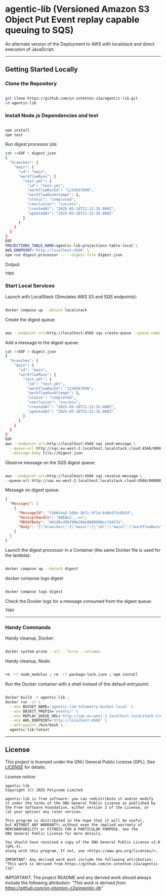 # agentic-lib (Versioned Amazon S3 Object Put Event replay capable queuing to SQS)

An alternate version of the Deployment to AWS with localstack and direct execution of JavaScript.

---

## Getting Started Locally

### Clone the Repository

```bash

git clone https://github.com/xn-intenton-z2a/agentic-lib.git
cd agentic-lib
```

### Install Node.js Dependencies and test

```bash

npm install
npm test
```

Run digest processor job:
```bash
cat >>EOF > digest.json
{
  "branches": {
    "main": {
      "id": "main",
      "workflowRuns": {
        "test.yml": {
          "id": "test.yml",
          "workflowRunId": "1234567890",
          "workflowRunAttempt": 1,
          "status": "completed",
          "conclusion": "success",
          "createdAt": "2025-03-18T21:22:35.000Z",
          "updatedAt": "2025-03-18T21:22:35.000Z"
        }
      }
    }
  }
}
EOF
PROJECTIONS_TABLE_NAME=agentic-lib-projections-table-local \
AWS_ENDPOINT='http://localhost:4566' \
npm run digest-processor -- --digest-file digest.json
```

Output:
```log
TODO
```

### Start Local Services

Launch with LocalStack (Simulates AWS S3 and SQS endpoints):
```bash

docker compose up --detach localstack
```

Create the digest queue:
```bash

aws --endpoint-url=http://localhost:4566 sqs create-queue --queue-name agentic-lib-digest-queue-local
```

Add a message to the digest queue:
```bash
cat >>EOF > digest.json
{
  "branches": {
    "main": {
      "id": "main",
      "workflowRuns": {
        "test.yml": {
          "id": "test.yml",
          "workflowRunId": "1234567890",
          "workflowRunAttempt": 1,
          "status": "completed",
          "conclusion": "success",
          "createdAt": "2025-03-18T21:22:35.000Z",
          "updatedAt": "2025-03-18T21:22:35.000Z"
        }
      }
    }
  }
}
EOF
aws --endpoint-url=http://localhost:4566 sqs send-message \
  --queue-url http://sqs.eu-west-2.localhost.localstack.cloud:4566/000000000000/agentic-lib-digest-queue-local \
  --message-body file://digest.json
```

Observe message on the SQS digest queue:
```bash

aws --endpoint-url=http://localhost:4566 sqs receive-message \
--queue-url http://sqs.eu-west-2.localhost.localstack.cloud:4566/000000000000/agentic-lib-digest-queue-local
```

Message on digest queue:
```json
{
  "Messages": [
    {
      "MessageId": "f3b0c4a2-5d8e-4b7c-9f1d-6a0e5f3c8b2d",
      "ReceiptHandle": "AQEBwJ...==",
      "MD5OfBody": "d41d8cd98f00b204e9800998ecf8427e",
      "Body": "{\"branches\":{\"main\":{\"id\":\"main\",\"workflowRuns\":{\"ci-test.yml\":{\"id\":\"ci-test.yml\",\"workflowRunId\":\"1234567890\",\"workflowRunAttempt\":1,\"status\":\"completed\",\"conclusion\":\"success\",\"createdAt\":\"2025-03-18T21:22:35.000Z\",\"updatedAt\":\"2025-03-18T21:22:35.000Z\"}}}}}"
    }
  ]
}
```

Launch the digest processor in a Container (the same Docker file is used for the lambda):
```bash

docker compose up --detach digest
```

docker compose logs digest
```bash

docker compose logs digest
```

Check the Docker logs for a message consumed from the digest queue:
```log
TODO
```

---

### Handy Commands

Handy cleanup, Docker:
```bash

docker system prune --all --force --volumes
```

Handy cleanup, Node:
```bash

rm -rf node_modules ; rm -rf package-lock.json ; npm install
```

Run the Docker container with a shell instead of the default entrypoint:
```bash

docker build -t agentic-lib .
docker run -it \
  --env BUCKET_NAME='agentic-lib-telemetry-bucket-local' \
  --env OBJECT_PREFIX='events/' \
  --env REPLAY_QUEUE_URL='http://sqs.eu-west-2.localhost.localstack.cloud:4566/000000000000/agentic-lib-replay-queue-local' \
  --env AWS_ENDPOINT='http://localhost:4566' \
  --entrypoint /bin/bash \
  agentic-lib:latest
```

---

## License

This project is licensed under the GNU General Public License (GPL). See [LICENSE](LICENSE) for details.

License notice:
```
agentic-lib
Copyright (C) 2025 Polycode Limited

agentic-lib is free software: you can redistribute it and/or modify
it under the terms of the GNU General Public License as published by
the Free Software Foundation, either version 3 of the License, or
(at your option) any later version.

This program is distributed in the hope that it will be useful,
but WITHOUT ANY WARRANTY; without even the implied warranty of
MERCHANTABILITY or FITNESS FOR A PARTICULAR PURPOSE. See the
GNU General Public License for more details.

You should have received a copy of the GNU General Public License v3.0 (GPL‑3).
along with this program. If not, see <https://www.gnu.org/licenses/>.

IMPORTANT: Any derived work must include the following attribution:
"This work is derived from https://github.com/xn-intenton-z2a/agentic-lib"
```

*IMPORTANT*: The project README and any derived work should always include the following attribution:
_"This work is derived from https://github.com/xn-intenton-z2a/agentic-lib"_
